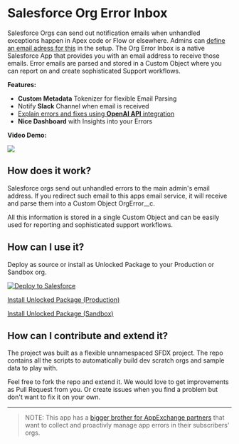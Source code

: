 # Salesforce Org Error Inbox

Salesforce Orgs can send out notification emails when unhandled exceptions happen in Apex code or Flow or elsewhere. Admins can [define an email adress for this](https://help.salesforce.com/s/articleView?id=000385876&type=1) in the setup. The Org Error Inbox is a native Salesforce App that provides you with an email address to receive those emails. Error emails are parsed and stored in a Custom Object where you can report on and create sophisticated Support workflows.

**Features:**

-   **Custom Metadata** Tokenizer for flexible Email Parsing
-   Notify **Slack** Channel when email is received
-   [Explain errors and fixes using **OpenAI API** integration](https://youtu.be/dERb_22VSfI)
-   **Nice Dashboard** with Insights into your Errors

**Video Demo:**

[![](http://img.youtube.com/vi/RKnqB8bjwdg/hqdefault.jpg)](https://youtu.be/RKnqB8bjwdg)

## How does it work?

Salesforce orgs send out unhandled errors to the main admin's email address. If you redirect such email to this apps email service, it will receive and parse them into a Custom Object OrgError\_\_c.

All this information is stored in a single Custom Object and can be easily used for reporting and sophisticated support workflows.

## How can I use it?

Deploy as source or install as Unlocked Package to your Production or Sandbox org.

<a href="https://githubsfdeploy.herokuapp.com?owner=rsoesemann&amp;repo=org-error-inbox">
  <img src="https://raw.githubusercontent.com/afawcett/githubsfdeploy/master/src/main/webapp/resources/img/deploy.png" alt="Deploy to Salesforce" />
</a>

[Install Unlocked Package (Production)](https://login.salesforce.com/packaging/installPackage.apexp?p0=04tVI0000002n6HYAQ)

[Install Unlocked Package (Sandbox)](https://test.salesforce.com/packaging/installPackage.apexp?p0=04tVI0000002n6HYAQ)

## How can I contribute and extend it?

The project was built as a flexible unnamespaced SFDX project. The repo contains all the scripts to automatically build dev scratch orgs and sample data to play with.

Feel free to fork the repo and extend it. We would love to get improvements as Pull Request from you. Or create issues when you find a problem but don't want to fix it on your own.

---

> NOTE: This app has a [bigger brother for AppExchange partners](https://github.com/rsoesemann/salesforce-isv-cockpit) that want to collect and proactivly manage app errors in their subscribers' orgs.
